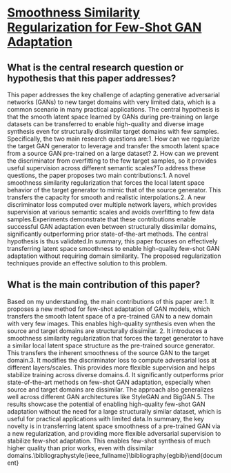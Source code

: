 # [Smoothness Similarity Regularization for Few-Shot GAN Adaptation](https://arxiv.org/abs/2308.09717)

## What is the central research question or hypothesis that this paper addresses?

This paper addresses the key challenge of adapting generative adversarial networks (GANs) to new target domains with very limited data, which is a common scenario in many practical applications. The central hypothesis is that the smooth latent space learned by GANs during pre-training on large datasets can be transferred to enable high-quality and diverse image synthesis even for structurally dissimilar target domains with few samples. Specifically, the two main research questions are:1. How can we regularize the target GAN generator to leverage and transfer the smooth latent space from a source GAN pre-trained on a large dataset? 2. How can we prevent the discriminator from overfitting to the few target samples, so it provides useful supervision across different semantic scales?To address these questions, the paper proposes two main contributions:1. A novel smoothness similarity regularization that forces the local latent space behavior of the target generator to mimic that of the source generator. This transfers the capacity for smooth and realistic interpolations.2. A new discriminator loss computed over multiple network layers, which provides supervision at various semantic scales and avoids overfitting to few data samples.Experiments demonstrate that these contributions enable successful GAN adaptation even between structurally dissimilar domains, significantly outperforming prior state-of-the-art methods. The central hypothesis is thus validated.In summary, this paper focuses on effectively transferring latent space smoothness to enable high-quality few-shot GAN adaptation without requiring domain similarity. The proposed regularization techniques provide an effective solution to this problem.


## What is the main contribution of this paper?

Based on my understanding, the main contributions of this paper are:1. It proposes a new method for few-shot adaptation of GAN models, which transfers the smooth latent space of a pre-trained GAN to a new domain with very few images. This enables high-quality synthesis even when the source and target domains are structurally dissimilar. 2. It introduces a smoothness similarity regularization that forces the target generator to have a similar local latent space structure as the pre-trained source generator. This transfers the inherent smoothness of the source GAN to the target domain.3. It modifies the discriminator loss to compute adversarial loss at different layers/scales. This provides more flexible supervision and helps stabilize training across diverse domains.4. It significantly outperforms prior state-of-the-art methods on few-shot GAN adaptation, especially when source and target domains are dissimilar. The approach also generalizes well across different GAN architectures like StyleGAN and BigGAN.5. The results showcase the potential of enabling high-quality few-shot GAN adaptation without the need for a large structurally similar dataset, which is useful for practical applications with limited data.In summary, the key novelty is in transferring latent space smoothness of a pre-trained GAN via a new regularization, and providing more flexible adversarial supervision to stabilize few-shot adaptation. This enables few-shot synthesis of much higher quality than prior works, even with dissimilar domains.\bibliographystyle{ieee_fullname}\bibliography{egbib}\end{document}
